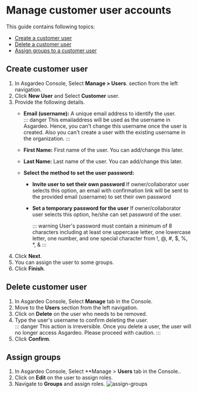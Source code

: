 # Manage customer user accounts

This guide contains following topics:
- [Create a customer user](#create-customer-user)
- [Delete a customer user](#delete-customer-user)
- [Assign groups to a customer user](#assign-groups)

## Create customer user

1. In Asgardeo Console, Select **Manage > Users**.  section from the left navigation.
2. Click  **New User** and Select **Customer** user.
3. Provide the following details.
    - **Email (username):** A unique email address to identify the user. 
        <br>
        ::: danger
        This emailaddress will be used as the username in Asgardeo. Hence, you can't change this username once the user is created. Also you can't create a user with the existing username in the organization.
        :::
       
    - **First Name:** First name of the user. You can add/change this later.
    - **Last Name:** Last name of the user. You can add/change this later.

    - **Select the method to set the user password:**
      - **Invite user to set their own password**
            If owner/collaborator user selects this option, an email with confirmation link will be sent to the provided email (username) to set their own password
      - **Set a temporary password for the user**
            If owner/collaborator user selects this option, he/she can set password of the user.<br>
            
        ::: warning
        User's password must contain a minimum of 8 characters including at least one uppercase letter, one lowercase letter, one number, and one special character from !, @, #, $, %, *, &
        :::
6. Click **Next**.
7. You can assign the user to some groups. 
8. Click **Finish**.

## Delete customer user

1. In Asgardeo Console, Select **Manage** tab in the Console.
2. Move to the **Users** section from the left navigation.
3. Click on **Delete** on the user who needs to be removed.
4. Type the user's username to confirm deleting the user.     
     ::: danger
     This action is irreversible. Once you delete a user, the user will no longer access Asgardeo. Please proceed with caution.
     :::
5. Click **Confirm**.
     
## Assign groups

1. In Asgardeo Console, Select **Manage > **Users** tab in the Console.. 
2. Click on **Edit** on the user to assign roles.
3. Navigate to **Groups** and assign roles.
    <img :src="$withBase('/assets/img/guides/users/assign-groups-to-users.png')" alt="assign-groups">
    